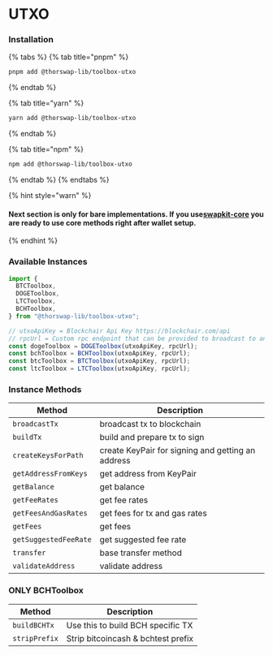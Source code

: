 # UTXO

### Installation

{% tabs %}
{% tab title="pnpm" %}

```bash
pnpm add @thorswap-lib/toolbox-utxo
```

{% endtab %}

{% tab title="yarn" %}

```bash
yarn add @thorswap-lib/toolbox-utxo
```

{% endtab %}

{% tab title="npm" %}

```bash
npm add @thorswap-lib/toolbox-utxo
```

{% endtab %}
{% endtabs %}

{% hint style="warn" %}

#### Next section is only for bare implementations. If you use<a href="../swapkit-sdk-methods/core.md">swapkit-core</a> you are ready to use core methods right after wallet setup.

{% endhint %}

### Available Instances

```typescript
import {
  BTCToolbox,
  DOGEToolbox,
  LTCToolbox,
  BCHToolbox,
} from "@thorswap-lib/toolbox-utxo";

// utxoApiKey = Blockchair Api Key https://blockchair.com/api
// rpcUrl = Custom rpc endpoint that can be provided to broadcast to and fetch data from blockchain
const dogeToolbox = DOGEToolbox(utxoApiKey, rpcUrl);
const bchToolbox = BCHToolbox(utxoApiKey, rpcUrl);
const btcToolbox = BTCToolbox(utxoApiKey, rpcUrl);
const ltcToolbox = LTCToolbox(utxoApiKey, rpcUrl);
```

### Instance Methods

| Method                | Description                                       |
| --------------------- | ------------------------------------------------- |
| `broadcastTx`         | broadcast tx to blockchain                        |
| `buildTx`             | build and prepare tx to sign                      |
| `createKeysForPath`   | create KeyPair for signing and getting an address |
| `getAddressFromKeys`  | get address from KeyPair                          |
| `getBalance`          | get balance                                       |
| `getFeeRates`         | get fee rates                                     |
| `getFeesAndGasRates`  | get fees for tx and gas rates                     |
| `getFees`             | get fees                                          |
| `getSuggestedFeeRate` | get suggested fee rate                            |
| `transfer`            | base transfer method                              |
| `validateAddress`     | validate address                                  |

### ONLY BCHToolbox

| Method        | Description                        |
| ------------- | ---------------------------------- |
| `buildBCHTx`  | Use this to build BCH specific TX  |
| `stripPrefix` | Strip bitcoincash & bchtest prefix |
